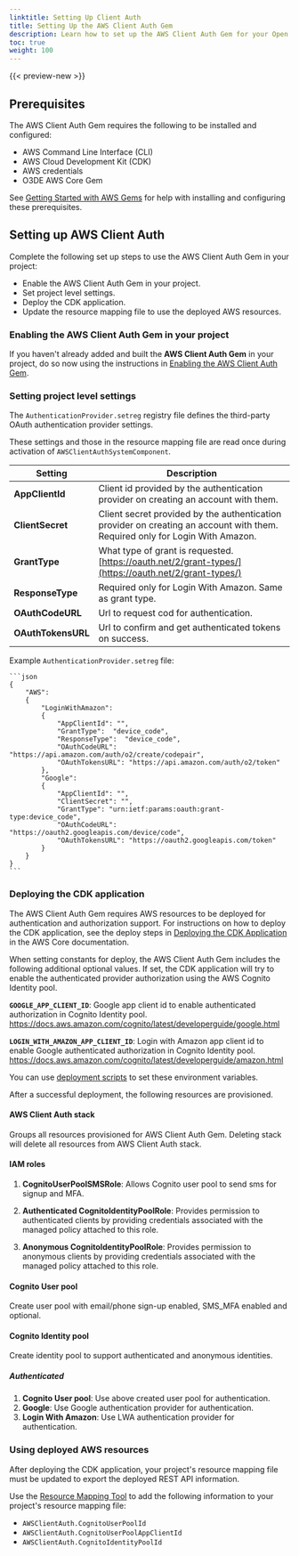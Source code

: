 ```yaml
---
linktitle: Setting Up Client Auth
title: Setting Up the AWS Client Auth Gem
description: Learn how to set up the AWS Client Auth Gem for your Open 3D Engine (O3DE) project.
toc: true
weight: 100
---
```


{{< preview-new >}}

## Prerequisites

The AWS Client Auth Gem requires the following to be installed and configured:

* AWS Command Line Interface (CLI)
* AWS Cloud Development Kit (CDK)
* AWS credentials
* O3DE AWS Core Gem

See [Getting Started with AWS Gems](/docs/user-guide/gems/reference/aws/aws-core/getting-started.md) for help with installing and configuring these prerequisites.

## Setting up AWS Client Auth

Complete the following set up steps to use the AWS Client Auth Gem in your project:

* Enable the AWS Client Auth Gem in your project.
* Set project level settings.
* Deploy the CDK application.
* Update the resource mapping file to use the deployed AWS resources.

### Enabling the AWS Client Auth Gem in your project

If you haven't already added and built the **AWS Client Auth Gem** in your project, do so now using the instructions in [Enabling the AWS Client Auth Gem](./_index.md#enabling-the-aws-client-auth-gem).

### Setting project level settings

The `AuthenticationProvider.setreg` registry file defines the third-party OAuth authentication provider settings.

These settings and those in the resource mapping file are read once during activation of `AWSClientAuthSystemComponent`.

| Setting | Description |
| --- | --- |
| **AppClientId** | Client id provided by the authentication provider on creating an account with them. |
| **ClientSecret** | Client secret provided by the authentication provider on creating an account with them. Required only for Login With Amazon. |
| **GrantType** | What type of grant is requested. [https://oauth.net/2/grant-types/](https://oauth.net/2/grant-types/) |
| **ResponseType** | Required only for Login With Amazon. Same as grant type. |
| **OAuthCodeURL** | Url to request cod for authentication. |
| **OAuthTokensURL** | Url to confirm and get authenticated tokens on success. |

Example `AuthenticationProvider.setreg` file:

    ```json
    {
        "AWS":
        {
            "LoginWithAmazon":
            {
                "AppClientId": "",
                "GrantType":  "device_code",
                "ResponseType":  "device_code",
                "OAuthCodeURL": "https://api.amazon.com/auth/o2/create/codepair",
                "OAuthTokensURL": "https://api.amazon.com/auth/o2/token"
            },
            "Google":
            {
                "AppClientId": "",
                "ClientSecret": "",
                "GrantType": "urn:ietf:params:oauth:grant-type:device_code",
                "OAuthCodeURL": "https://oauth2.googleapis.com/device/code",
                "OAuthTokensURL": "https://oauth2.googleapis.com/token"
            }
        }
    }
    ```

### Deploying the CDK application

The AWS Client Auth Gem requires AWS resources to be deployed for authentication and authorization support. For instructions on how to deploy the CDK application, see the deploy steps in [Deploying the CDK Application](/docs/user-guide/gems/reference/aws/aws-core/cdk-application.md) in the AWS Core documentation.

When setting constants for deploy, the AWS Client Auth Gem includes the following additional optional values. If set, the CDK application will try to enable the authenticated provider authorization using the AWS Cognito Identity pool.

**`GOOGLE_APP_CLIENT_ID`**: Google app client id to enable authenticated authorization in Cognito Identity pool. <https://docs.aws.amazon.com/cognito/latest/developerguide/google.html>

**`LOGIN_WITH_AMAZON_APP_CLIENT_ID`**: Login with Amazon app client id to enable Google authenticated authorization in Cognito Identity pool. <https://docs.aws.amazon.com/cognito/latest/developerguide/amazon.html>

You can use [deployment scripts](https://docs.aws.amazon.com/cdk/latest/guide/environments.html) to set these environment variables.

After a successful deployment, the following resources are provisioned.

#### AWS Client Auth stack

Groups all resources provisioned for AWS Client Auth Gem. Deleting stack will delete all resources from AWS Client Auth stack.

#### IAM roles

1. **CognitoUserPoolSMSRole**: Allows Cognito user pool to send sms for signup and MFA.

1. **Authenticated CognitoIdentityPoolRole**: Provides permission to authenticated clients by providing credentials associated with the managed policy attached to this role.

1. **Anonymous CognitoIdentityPoolRole**: Provides permission to anonymous clients by providing credentials associated with the managed policy attached to this role.

#### Cognito User pool

Create user pool with email/phone sign-up enabled, SMS_MFA enabled and optional.

#### Cognito Identity pool

Create identity pool to support authenticated and anonymous identities.

##### Authenticated

1. **Cognito User pool**: Use above created user pool for authentication.
2. **Google**: Use Google authentication provider for authentication.
3. **Login With Amazon**: Use LWA authentication provider for authentication.

### Using deployed AWS resources

After deploying the CDK application, your project's resource mapping file must be updated to export the deployed REST API information.

Use the [Resource Mapping Tool](/docs/user-guide/gems/reference/aws/aws-core/resource-mapping-tool.md) to add the following information to your project's resource mapping file:

* `AWSClientAuth.CognitoUserPoolId`
* `AWSClientAuth.CognitoUserPoolAppClientId`
* `AWSClientAuth.CognitoIdentityPoolId`
